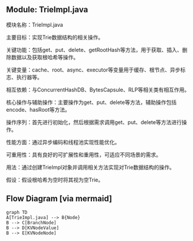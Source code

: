 ## Module: TrieImpl.java
模块名称：TrieImpl.java

主要目标：实现Trie数据结构的相关操作。

关键功能：包括get、put、delete、getRootHash等方法，用于获取、插入、删除数据以及获取根哈希等操作。

关键变量：cache、root、async、executor等变量用于缓存、根节点、异步标志、执行器等。

相互依赖：与ConcurrentHashDB、BytesCapsule、RLP等相关类有相互作用。

核心操作与辅助操作：主要操作为get、put、delete等方法，辅助操作包括encode、hasRoot等方法。

操作序列：首先进行初始化，然后根据需求调用get、put、delete等方法进行操作。

性能方面：通过异步编码和线程池实现性能优化。

可重用性：具有良好的可扩展性和重用性，可适应不同场景的需求。

用法：通过创建TrieImpl对象并调用相关方法实现对Trie数据结构的操作。

假设：假设根哈希为空时将其视为空Trie。
## Flow Diagram [via mermaid]
```mermaid
graph TD
A[TrieImpl.java] --> B{Node}
B --> C[BranchNode]
B --> D[KVNodeValue]
B --> E[KVNodeNode]
```
